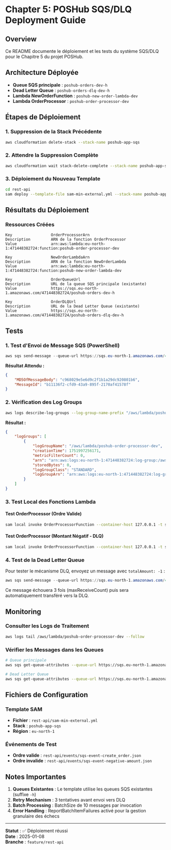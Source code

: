 # Chapter 5: POSHub SQS/DLQ Deployment Guide

## Overview
Ce README documente le déploiement et les tests du système SQS/DLQ pour le Chapitre 5 du projet POSHub.

## Architecture Déployée
- **Queue SQS principale** : `poshub-orders-dev-h`
- **Dead Letter Queue** : `poshub-orders-dlq-dev-h`
- **Lambda NewOrderFunction** : `poshub-new-order-lambda-dev`
- **Lambda OrderProcessor** : `poshub-order-processor-dev`

## Étapes de Déploiement

### 1. Suppression de la Stack Précédente
```bash
aws cloudformation delete-stack --stack-name poshub-app-sqs
```

### 2. Attendre la Suppression Complète
```bash
aws cloudformation wait stack-delete-complete --stack-name poshub-app-sqs
```

### 3. Déploiement du Nouveau Template
```bash
cd rest-api
sam deploy --template-file sam-min-external.yml --stack-name poshub-app-sqs --s3-bucket poshub-dev-bucket --capabilities CAPABILITY_IAM --parameter-overrides Stage=dev
```

## Résultats du Déploiement

### Ressources Créées
```
Key                 OrderProcessorArn
Description         ARN de la fonction OrderProcessor
Value               arn:aws:lambda:eu-north-1:471448382724:function:poshub-order-processor-dev

Key                 NewOrderLambdaArn
Description         ARN de la fonction NewOrderLambda
Value               arn:aws:lambda:eu-north-1:471448382724:function:poshub-new-order-lambda-dev

Key                 OrderQueueUrl
Description         URL de la queue SQS principale (existante)
Value               https://sqs.eu-north-1.amazonaws.com/471448382724/poshub-orders-dev-h

Key                 OrderDLQUrl
Description         URL de la Dead Letter Queue (existante)
Value               https://sqs.eu-north-1.amazonaws.com/471448382724/poshub-orders-dlq-dev-h
```

## Tests

### 1. Test d'Envoi de Message SQS (PowerShell)
```powershell
aws sqs send-message --queue-url https://sqs.eu-north-1.amazonaws.com/471448382724/poshub-orders-dev-h --message-body '{\"date\": \"2025-01-08 18:45:00\", \"source\": \"aws cli\", \"order\": {\"orderId\": \"test-123\", \"createdAt\": \"1751996700\", \"totalAmount\": 150, \"currency\": \"USD\"}}'
```

**Résultat Attendu :**
```json
{
    "MD5OfMessageBody": "c968029e5e6d9c2f1b1a29dc920801b6",
    "MessageId": "b11136f2-cfd9-43a9-895f-2170af41578f"
}
```

### 2. Vérification des Log Groups
```bash
aws logs describe-log-groups --log-group-name-prefix "/aws/lambda/poshub-order-processor"
```

**Résultat :**
```json
{
    "logGroups": [
        {
            "logGroupName": "/aws/lambda/poshub-order-processor-dev",
            "creationTime": 1751997256171,
            "metricFilterCount": 0,
            "arn": "arn:aws:logs:eu-north-1:471448382724:log-group:/aws/lambda/poshub-order-processor-dev:*",
            "storedBytes": 0,
            "logGroupClass": "STANDARD",
            "logGroupArn": "arn:aws:logs:eu-north-1:471448382724:log-group:/aws/lambda/poshub-order-processor-dev"
        }
    ]
}
```

### 3. Test Local des Fonctions Lambda

#### Test OrderProcessor (Ordre Valide)
```bash
sam local invoke OrderProcessorFunction --container-host 127.0.0.1 -t sam-min-external.yml -e events/sqs-event-create_order.json
```

#### Test OrderProcessor (Montant Négatif - DLQ)
```bash
sam local invoke OrderProcessorFunction --container-host 127.0.0.1 -t sam-min-external.yml -e events/sqs-event-negative-amount.json
```

### 4. Test de la Dead Letter Queue

Pour tester le mécanisme DLQ, envoyez un message avec `totalAmount: -1` :

```powershell
aws sqs send-message --queue-url https://sqs.eu-north-1.amazonaws.com/471448382724/poshub-orders-dev-h --message-body '{\"date\": \"2025-01-08 18:45:00\", \"source\": \"aws cli\", \"order\": {\"orderId\": \"test-dlq\", \"createdAt\": \"1751996700\", \"totalAmount\": -1, \"currency\": \"USD\"}}'
```

Ce message échouera 3 fois (maxReceiveCount) puis sera automatiquement transféré vers la DLQ.

## Monitoring

### Consulter les Logs de Traitement
```bash
aws logs tail /aws/lambda/poshub-order-processor-dev --follow
```

### Vérifier les Messages dans les Queues
```bash
# Queue principale
aws sqs get-queue-attributes --queue-url https://sqs.eu-north-1.amazonaws.com/471448382724/poshub-orders-dev-h --attribute-names ApproximateNumberOfMessages

# Dead Letter Queue
aws sqs get-queue-attributes --queue-url https://sqs.eu-north-1.amazonaws.com/471448382724/poshub-orders-dlq-dev-h --attribute-names ApproximateNumberOfMessages
```

## Fichiers de Configuration

### Template SAM
- **Fichier** : `rest-api/sam-min-external.yml`
- **Stack** : `poshub-app-sqs`
- **Région** : `eu-north-1`

### Événements de Test
- **Ordre valide** : `rest-api/events/sqs-event-create_order.json`
- **Ordre invalide** : `rest-api/events/sqs-event-negative-amount.json`

## Notes Importantes

1. **Queues Existantes** : Le template utilise les queues SQS existantes (suffixe `-h`)
2. **Retry Mechanism** : 3 tentatives avant envoi vers DLQ
3. **Batch Processing** : BatchSize de 10 messages par invocation
4. **Error Handling** : ReportBatchItemFailures activé pour la gestion granulaire des échecs

---

**Statut** : ✅ Déploiement réussi  
**Date** : 2025-01-08  
**Branche** : `feature/rest-api` 